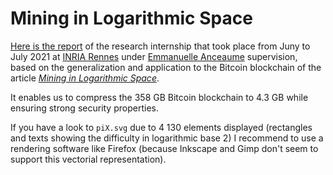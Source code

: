 # Mining in Logarithmic Space

[Here is the report](https://github.com/Benjamin-Loison/Mining-in-Logarithmic-Space/raw/main/PDFs/Internship\%20report.pdf) of the research internship that took place from Juny to July 2021 at [INRIA Rennes](https://en.wikipedia.org/wiki/French_Institute_for_Research_in_Computer_Science_and_Automation) under [Emmanuelle Anceaume](https://people.irisa.fr/Emmanuelle.Anceaume/) supervision, based on the generalization and application to the Bitcoin blockchain of the article [*Mining in Logarithmic Space*](https://eprint.iacr.org/2021/623.pdf).

It enables us to compress the 358 GB Bitcoin blockchain to 4.3 GB while ensuring strong security properties.

If you have a look to `piX.svg` due to 4 130 elements displayed (rectangles and texts showing the difficulty in logarithmic base 2) I recommend to use a rendering software like Firefox (because Inkscape and Gimp don't seem to support this vectorial representation).
